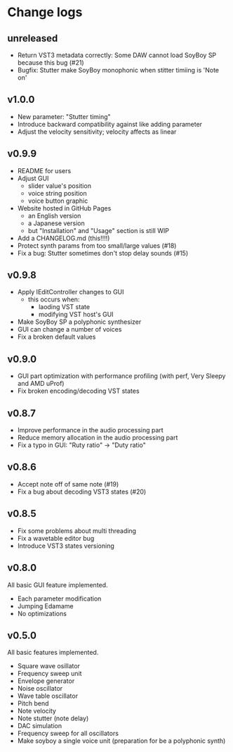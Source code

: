 # Change logs

## unreleased

- Return VST3 metadata correctly:  Some DAW cannot load SoyBoy SP because this bug (#21)
- Bugfix: Stutter make SoyBoy monophonic when stitter timiing is 'Note on'

## v1.0.0

- New parameter: "Stutter timing"
- Introduce backward compatibility against like adding parameter
- Adjust the velocity sensitivity; velocity affects as linear

## v0.9.9

- README for users
- Adjust GUI
    - slider value's position
    - voice string position
    - voice button graphic
- Website hosted in GitHub Pages
    - an English version
    - a Japanese version
    - but "Installation" and "Usage" section is still WIP
- Add a CHANGELOG.md (this!!!!)
- Protect synth params from too small/large values (#18)
- Fix a bug: Stutter sometimes don't stop delay sounds (#15)

## v0.9.8

- Apply IEditController changes to GUI
    - this occurs when:
        - laoding VST state
        - modifying VST host's GUI
- Make SoyBoy SP a polyphonic synthesizer
- GUI can change a number of voices
- Fix a broken default values

## v0.9.0

- GUI part optimization with performance profiling (with perf, Very Sleepy and AMD uProf)
- Fix broken encoding/decoding VST states

## v0.8.7

- Improve performance in the audio processing part
- Reduce memory allocation in the audio processing part
- Fix a typo in GUI: "Ruty ratio" -> "Duty ratio"

## v0.8.6

- Accept note off of same note (#19)
- Fix a bug about decoding VST3 states (#20)

## v0.8.5

- Fix some problems about multi threading
- Fix a wavetable editor bug
- Introduce VST3 states versioning

## v0.8.0

All basic GUI feature implemented.

- Each parameter modification
- Jumping Edamame
- No optimizations

## v0.5.0

All basic features implemented.

- Square wave osillator
- Frequency sweep unit
- Envelope generator
- Noise oscillator
- Wave table oscillator
- Pitch bend
- Note velocity
- Note stutter (note delay)
- DAC simulation
- Frequency sweep for all oscillators
- Make soyboy a single voice unit (preparation for be a polyphonic synth)
